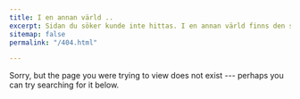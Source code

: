 ```yaml
---
title: I en annan värld ..
excerpt: Sidan du söker kunde inte hittas. I en annan värld finns den säkert ...
sitemap: false
permalink: "/404.html"

---
```

Sorry, but the page you were trying to view does not exist --- perhaps you can try searching for it below.

<script>
  var GOOG_FIXURL_LANG = 'en';
  var GOOG_FIXURL_SITE = '{{ site.url }}'
</script>
<script src="https://linkhelp.clients.google.com/tbproxy/lh/wm/fixurl.js">
</script>